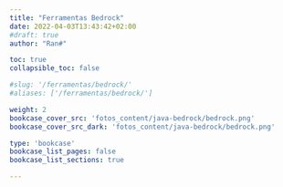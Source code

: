 ```yaml
---
title: "Ferramentas Bedrock"
date: 2022-04-03T13:43:42+02:00
#draft: true
author: "Ran#"

toc: true
collapsible_toc: false

#slug: '/ferramentas/bedrock/'
#aliases: ['/ferramentas/bedrock/']

weight: 2
bookcase_cover_src: 'fotos_content/java-bedrock/bedrock.png'
bookcase_cover_src_dark: 'fotos_content/java-bedrock/bedrock.png'

type: 'bookcase'
bookcase_list_pages: false
bookcase_list_sections: true

---
```


